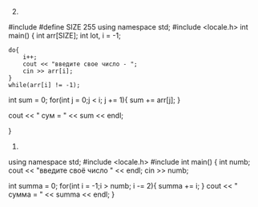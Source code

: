2.
#include<iostream>
#define SIZE 255
using namespace std;
#include <locale.h>
int main()
{
 int arr[SIZE];
 int lot, i = -1;
 
    do{
        i++;
        cout << "введите свое число - ";
        cin >> arr[i];
    }
    while(arr[i] != -1);
 
 int sum = 0;
 for(int j = 0;j < i; j += 1){
     sum += arr[j];
 }
 
 cout << " сум = " << sum << endl;
 
}

1.
using namespace std;
#include <locale.h>
#include<iostream>
int main()
{
 int numb;
 cout << "введите своё число " << endl;
 cin >> numb;
 
 int summa = 0;
 for(int i = -1;i > numb; i -= 2){
     summa += i;
 }
 cout << " сумма = " << summa << endl;
}
                                 
